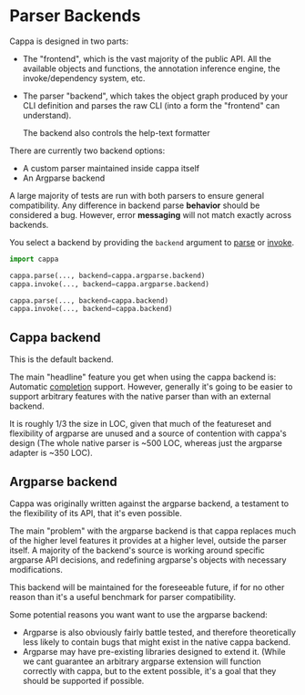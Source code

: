 # Parser Backends

Cappa is designed in two parts:

- The "frontend", which is the vast majority of the public API. All the
  available objects and functions, the annotation inference engine, the
  invoke/dependency system, etc.

- The parser "backend", which takes the object graph produced by your CLI
  definition and parses the raw CLI (into a form the "frontend" can understand).

  The backend also controls the help-text formatter

There are currently two backend options:

- A custom parser maintained inside cappa itself
- An Argparse backend

A large majority of tests are run with both parsers to ensure general
compatibility. Any difference in backend parse **behavior** should be considered
a bug. However, error **messaging** will not match exactly across backends.

You select a backend by providing the `backend` argument to [parse](cappa.parse)
or [invoke](cappa.invoke).

```python
import cappa

cappa.parse(..., backend=cappa.argparse.backend)
cappa.invoke(..., backend=cappa.argparse.backend)

cappa.parse(..., backend=cappa.backend)
cappa.invoke(..., backend=cappa.backend)
```

## Cappa backend

This is the default backend.

The main "headline" feature you get when using the cappa backend is: Automatic
[completion](./completion.md) support. However, generally it's going to be
easier to support arbitrary features with the native parser than with an
external backend.

It is roughly 1/3 the size in LOC, given that much of the featureset and
flexibility of argparse are unused and a source of contention with cappa's
design (The whole native parser is ~500 LOC, whereas just the argparse adapter
is ~350 LOC).

## Argparse backend

Cappa was originally written against the argparse backend, a testament to the
flexibility of its API, that it's even possible.

The main "problem" with the argparse backend is that cappa replaces much of the
higher level features it provides at a higher level, outside the parser itself.
A majority of the backend's source is working around specific argparse API
decisions, and redefining argparse's objects with necessary modifications.

This backend will be maintained for the foreseeable future, if for no other
reason than it's a useful benchmark for parser compatibility.

Some potential reasons you want want to use the argparse backend:

- Argparse is also obviously fairly battle tested, and therefore theoretically
  less likely to contain bugs that might exist in the native cappa backend.
- Argparse may have pre-existing libraries designed to extend it. (While we cant
  guarantee an arbitrary argparse extension will function correctly with cappa,
  but to the extent possible, it's a goal that they should be supported if
  possible.
